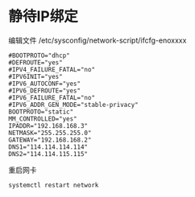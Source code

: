 # 静待IP绑定

编辑文件 /etc/sysconfig/network-script/ifcfg-enoxxxx
```
#BOOTPROTO="dhcp"
#DEFROUTE="yes"
#IPV4_FAILURE_FATAL="no"
#IPV6INIT="yes"
#IPV6_AUTOCONF="yes"
#IPV6_DEFROUTE="yes"
#IPV6_FAILURE_FATAL="no"
#IPV6_ADDR_GEN_MODE="stable-privacy"
BOOTPROTO="static"
MM_CONTROLLED="yes"
IPADDR="192.168.168.3"
NETMASK="255.255.255.0"
GATEWAY="192.168.168.2"
DNS1="114.114.114.114"
DNS2="114.114.115.115"
```

重启网卡
```
systemctl restart network
```

